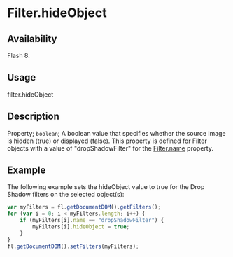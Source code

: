 # Filter.hideObject

## Availability

Flash 8.

## Usage

filter.hideObject

## Description

Property; `boolean`; A boolean value that specifies whether the source image is hidden (true) or displayed (false). This property is defined for Filter objects with a value of "dropShadowFilter" for the [Filter.name](../Filter_object/Filter13.md) property.

## Example

The following example sets the hideObject value to true for the Drop Shadow filters on the selected object(s):

```javascript
var myFilters = fl.getDocumentDOM().getFilters();
for (var i = 0; i < myFilters.length; i++) {
    if (myFilters[i].name == "dropShadowFilter") {
        myFilters[i].hideObject = true;
    }
}
fl.getDocumentDOM().setFilters(myFilters);
```
